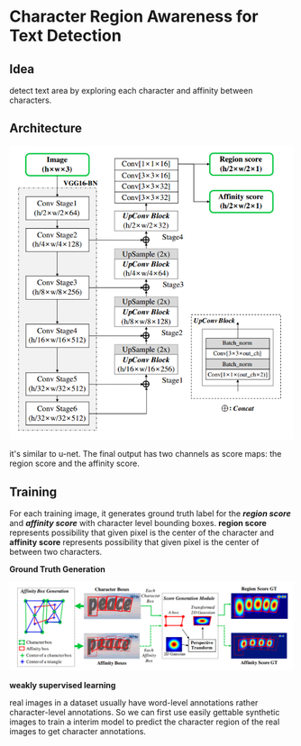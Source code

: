#  Character Region Awareness for Text Detection  

## Idea

detect text area by exploring each character and affinity between characters.

## Architecture

![]( https://github.com/ChrisWang10/paper/raw/master/img/craft.png )



it's similar to u-net.  The final output has two channels as score maps: the region score and the affinity score.  

## Training

For each training image, it generates ground truth label for the ***region score*** and ***affinity score*** with character level bounding boxes. **region score** represents possibility that given pixel is the center of the character and **affinity score** represents possibility that given pixel is the center of between two characters.



**Ground Truth Generation**

![](https://github.com/ChrisWang10/paper/raw/master/img/craft_gt.png)

**weakly supervised learning**

  real images in a dataset usually have word-level annotations rather character-level annotations. So we can first use easily gettable synthetic images to train a interim model to predict the character region of the real images to get character annotations. 
